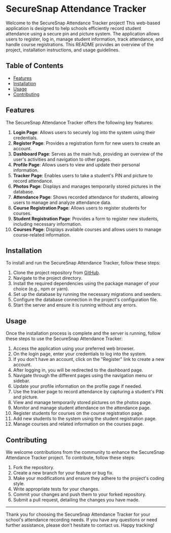 # SecureSnap Attendance Tracker

Welcome to the SecureSnap Attendance Tracker project! This web-based application is designed to help schools efficiently record student attendance using a secure pin and picture system. The application allows users to register, log in, manage student information, track attendance, and handle course registrations. This README provides an overview of the project, installation instructions, and usage guidelines.

## Table of Contents
- [Features](#features)
- [Installation](#installation)
- [Usage](#usage)
- [Contributing](#contributing)


## Features
The SecureSnap Attendance Tracker offers the following key features:

1. **Login Page**: Allows users to securely log into the system using their credentials.
2. **Register Page**: Provides a registration form for new users to create an account.
3. **Dashboard Page**: Serves as the main hub, providing an overview of the user's activities and navigation to other pages.
4. **Profile Page**: Allows users to view and update their personal information.
5. **Tracker Page**: Enables users to take a student's PIN and picture to record attendance.
6. **Photos Page**: Displays and manages temporarily stored pictures in the database.
7. **Attendance Page**: Shows recorded attendance for students, allowing users to manage and analyze attendance data.
8. **Course Registration Page**: Allows users to register students for courses.
9. **Student Registration Page**: Provides a form to register new students, including necessary information.
10. **Courses Page**: Displays available courses and allows users to manage course-related information.

## Installation
To install and run the SecureSnap Attendance Tracker, follow these steps:

1. Clone the project repository from [GitHub](https://github.com/our/repo).
2. Navigate to the project directory.
3. Install the required dependencies using the package manager of your choice (e.g., npm or yarn).
4. Set up the database by running the necessary migrations and seeders.
5. Configure the database connection in the project's configuration file.
6. Start the server and ensure it is running without any errors.

## Usage
Once the installation process is complete and the server is running, follow these steps to use the SecureSnap Attendance Tracker:

1. Access the application using your preferred web browser.
2. On the login page, enter your credentials to log into the system.
3. If you don't have an account, click on the "Register" link to create a new account.
4. After logging in, you will be redirected to the dashboard page.
5. Navigate through the different pages using the navigation menu or sidebar.
6. Update your profile information on the profile page if needed.
7. Use the tracker page to record attendance by capturing a student's PIN and picture.
8. View and manage temporarily stored pictures on the photos page.
9. Monitor and manage student attendance on the attendance page.
10. Register students for courses on the course registration page.
11. Add new students to the system using the student registration page.
12. Manage courses and related information on the courses page.

## Contributing
We welcome contributions from the community to enhance the SecureSnap Attendance Tracker project. To contribute, follow these steps:

1. Fork the repository.
2. Create a new branch for your feature or bug fix.
3. Make your modifications and ensure they adhere to the project's coding style.
4. Write appropriate tests for your changes.
5. Commit your changes and push them to your forked repository.
6. Submit a pull request, detailing the changes you have made.

---
Thank you for choosing the SecureSnap Attendance Tracker for your school's attendance recording needs. If you have any questions or need further assistance, please don't hesitate to contact us. Happy tracking!